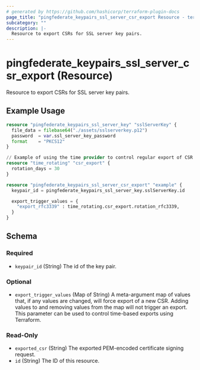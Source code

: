 ```yaml
---
# generated by https://github.com/hashicorp/terraform-plugin-docs
page_title: "pingfederate_keypairs_ssl_server_csr_export Resource - terraform-provider-pingfederate"
subcategory: ""
description: |-
  Resource to export CSRs for SSL server key pairs.
---
```


# pingfederate_keypairs_ssl_server_csr_export (Resource)

Resource to export CSRs for SSL server key pairs.

## Example Usage

```terraform
resource "pingfederate_keypairs_ssl_server_key" "sslServerKey" {
  file_data = filebase64("./assets/sslserverkey.p12")
  password  = var.ssl_server_key_password
  format    = "PKCS12"
}

// Example of using the time provider to control regular export of CSR
resource "time_rotating" "csr_export" {
  rotation_days = 30
}

resource "pingfederate_keypairs_ssl_server_csr_export" "example" {
  keypair_id = pingfederate_keypairs_ssl_server_key.sslServerKey.id

  export_trigger_values = {
    "export_rfc3339" : time_rotating.csr_export.rotation_rfc3339,
  }
}
```

<!-- schema generated by tfplugindocs -->
## Schema

### Required

- `keypair_id` (String) The id of the key pair.

### Optional

- `export_trigger_values` (Map of String) A meta-argument map of values that, if any values are changed, will force export of a new CSR. Adding values to and removing values from the map will not trigger an export. This parameter can be used to control time-based exports using Terraform.

### Read-Only

- `exported_csr` (String) The exported PEM-encoded certificate signing request.
- `id` (String) The ID of this resource.
